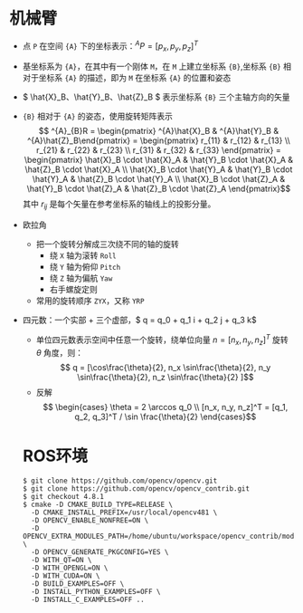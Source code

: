 # 机械臂

- 点 `P` 在空间 `{A}` 下的坐标表示：$^{A}P = [p_x, p_y, p_z]^T$
- 基坐标系为 `{A}`，在其中有一个刚体 `M`，在 `M` 上建立坐标系 `{B}`,坐标系 `{B}` 相对于坐标系 `{A}` 的描述，即为 `M` 在坐标系 `{A}` 的位置和姿态
- $ \hat{X}_B$、$\hat{Y}_B$、$\hat{Z}_B $ 表示坐标系 `{B}` 三个主轴方向的矢量
- `{B}` 相对于 `{A}` 的姿态，使用旋转矩阵表示
 $$ ^{A}_{B}R = \begin{pmatrix} ^{A}\hat{X}_B & ^{A}\hat{Y}_B & ^{A}\hat{Z}_B\end{pmatrix} 
 = \begin{pmatrix} 
 r_{11} & r_{12} & r_{13} \\ 
 r_{21} & r_{22} & r_{23} \\ 
 r_{31} & r_{32} & r_{33} 
 \end{pmatrix} 
 = \begin{pmatrix}
  \hat{X}_B \cdot \hat{X}_A & \hat{Y}_B \cdot \hat{X}_A & \hat{Z}_B \cdot \hat{X}_A \\ 
  \hat{X}_B \cdot \hat{Y}_A & \hat{Y}_B \cdot \hat{Y}_A & \hat{Z}_B \cdot \hat{Y}_A \\ 
  \hat{X}_B \cdot \hat{Z}_A & \hat{Y}_B \cdot \hat{Z}_A & \hat{Z}_B \cdot \hat{Z}_A 
  \end{pmatrix}$$
 其中 $r_{ij}$ 是每个矢量在参考坐标系的轴线上的投影分量。

- 欧拉角
    - 把一个旋转分解成三次绕不同的轴的旋转
        - 绕 `X` 轴为滚转 `Roll`
        - 绕 `Y` 轴为俯仰 `Pitch`
        - 绕 `Z` 轴为偏航 `Yaw`
        - 右手螺旋定则
    - 常用的旋转顺序 `ZYX`，又称 `YRP`
- 四元数：一个实部 + 三个虚部，$ q = q_0 + q_1 i + q_2 j + q_3 k$
    - 单位四元数表示空间中任意一个旋转，绕单位向量 $n = [n_x, n_y, n_z]^T$ 旋转 $\theta$ 角度，则：
    $$ q = [\cos\frac{\theta}{2}, n_x \sin\frac{\theta}{2}, n_y \sin\frac{\theta}{2}, n_z \sin\frac{\theta}{2} ]$$
    - 反解
    $$ \begin{cases} \theta = 2 \arccos q_0  \\ [n_x, n_y, n_z]^T = [q_1, q_2, q_3]^T / \sin \frac{\theta}{2} \end{cases}$$


    # ROS环境

    ```shell
    $ git clone https://github.com/opencv/opencv.git
    $ git clone https://github.com/opencv/opencv_contrib.git
    $ git checkout 4.8.1
    $ cmake -D CMAKE_BUILD_TYPE=RELEASE \
      -D CMAKE_INSTALL_PREFIX=/usr/local/opencv481 \
      -D OPENCV_ENABLE_NONFREE=ON \
      -D OPENCV_EXTRA_MODULES_PATH=/home/ubuntu/workspace/opencv_contrib/modules \
      -D OPENCV_GENERATE_PKGCONFIG=YES \
      -D WITH_QT=ON \
      -D WITH_OPENGL=ON \
      -D WITH_CUDA=ON \
      -D BUILD_EXAMPLES=OFF \
      -D INSTALL_PYTHON_EXAMPLES=OFF \
      -D INSTALL_C_EXAMPLES=OFF ..
    
    ```